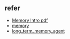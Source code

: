 
##  refer


- [Memory Intro pdf](https://files.cdn.thinkific.com/file_uploads/967498/attachments/dc4/f52/87a/LangChain_Academy_-_Introduction_to_LangGraph_-_Long-Term_Memory.pdf)
- [memory](https://langchain-ai.github.io/langgraph/concepts/memory/#long-term-memory)
- [long_term_memory_agent](https://python.langchain.com/docs/versions/migrating_memory/long_term_memory_agent/#define-state-nodes-and-edges)

